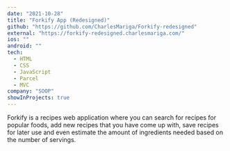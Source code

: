 ```yaml
---
date: "2021-10-28"
title: "Forkify App (Redesigned)"
github: "https://github.com/CharlesMariga/Forkify-redesigned"
external: "https://forkify-redesigned.charlesmariga.com/"
ios: ""
android: ""
tech:
  - HTML
  - CSS
  - JavaScript
  - Parcel
  - MVC
company: "SOOP"
showInProjects: true
---
```


Forkify is a recipes web application where you can search for recipes for popular foods, add new recipes that you have come up with, save recipes for later use and even estimate the amount of ingredients needed based on the number of servings.
